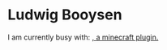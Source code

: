 
<h1>Ludwig Booysen</h1>

<p>I am currently busy with: <a href="https://github.com/LudwigBooysen/PrisonCells"/a>, a minecraft plugin.</p>
